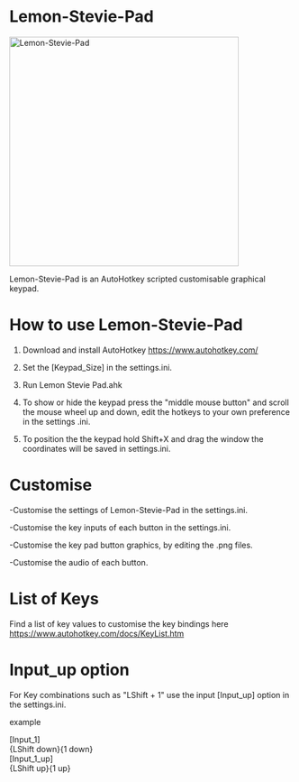 # Lemon-Stevie-Pad

<img width="407" alt="Lemon-Stevie-Pad" src="https://user-images.githubusercontent.com/103465171/162855838-e2ae344e-8035-4fe6-b88d-4af8fc40d0b1.png">

Lemon-Stevie-Pad is an AutoHotkey scripted customisable graphical keypad.


# How to use Lemon-Stevie-Pad

1. Download and install AutoHotkey https://www.autohotkey.com/

2. Set the [Keypad_Size] in the settings.ini.

3. Run Lemon Stevie Pad.ahk

4. To show or hide the keypad press the "middle mouse button" and scroll the mouse wheel up and down, edit the hotkeys to your own preference in the settings .ini.

5. To position the the keypad hold Shift+X and drag the window the coordinates will be saved in settings.ini.


# Customise

-Customise the settings of Lemon-Stevie-Pad in the settings.ini.

-Customise the key inputs of each button in the settings.ini.

-Customise the key pad button graphics, by editing the .png files.

-Customise the audio of each button.


# List of Keys

Find a list of key values to customise the key bindings here https://www.autohotkey.com/docs/KeyList.htm


# Input_up option

For Key combinations such as "LShift + 1" use the input [Input_up] option in the settings.ini.

example

[Input_1]                         
{LShift down}{1 down}          
[Input_1_up]   
{LShift up}{1 up}           
